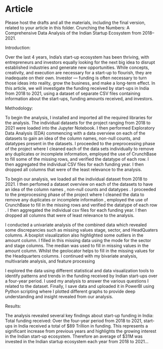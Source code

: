 # Article

Please host the drafts and all the materials, including the final version, related to your article in this folder.
Crunching the Numbers: A Comprehensive Data Analysis of the Indian Startup Ecosystem from 2018–2021.

Introduction:

Over the last 4 years, India’s start-up ecosystem has been thriving, with entrepreneurs and investors equally looking for the next big idea to disrupt established industries and generate new opportunities. While concepts, creativity, and execution are necessary for a start-up to flourish, they are inadequate on their own. Investor — funding is often necessary to turn those ideas into reality, grow the business, and make a long-term effect. In this article, we will investigate the funding received by start-ups in India from 2018 to 2021, using a dataset of separate CSV files containing information about the start-ups, funding amounts received, and investors.

Methodology:

To begin the analysis, I installed and imported all the required libraries for the analysis. The individual datasets for the project ranging from 2018 to 2021 were loaded into the Jupyter Notebook. I then performed Exploratory Data Analysis (EDA) commencing with a data overview on each of the datasets to gain an idea of the column names, non-null counts, and datatypes present in the datasets. I proceeded to the preprocessing phase of the project where I cleaned each of the data sets individually to remove any duplicates or incomplete information, employed the use of CrunchBase to fill some of the missing rows, and verified the datatype of each row. I then aggregated the individual CSV files for each funding year. I then dropped all columns that were of the least relevance to the analysis.

To begin our analysis, we loaded all the individual dataset from 2018 to 2021. I then perfomed a dataset overview on  each of the datasets to have an idea of the column names , non-null counts and datatypes . I proceeded to the preprocessing phase of the project  where  I cleaned the data to remove any duplicates or incomplete information , employed the use of  CrunchBase to fill in the missing rows  and verified the datatype of each row . I then  aggregated  the individual csv files for each funding year. I then dropped all columns that  were of least relevance  to  the analysis. 

 I conducted a univariate analysis of the combined data which revealed some discrepancies such as missing values stage, sector, and HeadQuaters columns. A boxplot visualization also highlighted some outliers in the amount column. I filled in this missing data using the mode for the sector and stage columns. The median was used to fill in missing values in the amount column. Whilst the geolocator helps to fill in the missing values for the Headquarters columns. I continued with my bivariate analysis, multivariate analysis, and feature processing

I explored the data using different statistical and data visualization tools to identify patterns and trends in the funding received by Indian start-ups over a four-year period. I used my analysis to answer the various questions I related to the dataset.
Finally, I save data and uploaded it in PowerBI using Python scripting where I plotted different graphs to provide deep understanding and insight revealed from our analysis.

Results:

The analysis revealed several key findings about start-up funding in India:
Total funding received: Over the four-year period from 2018 to 2021, start-ups in India received a total of $89 Trillion in funding. This represents a significant increase from previous years and highlights the growing interest in the Indian start-up ecosystem. Therefore an average of $31M was invested in the Indian startup ecosystem each year from 2018 to 2021...
